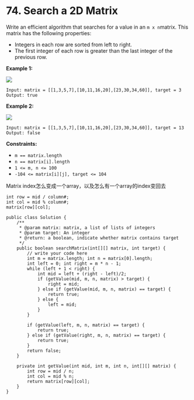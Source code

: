 # 74. Search a 2D Matrix

Write an efficient algorithm that searches for a value in an `m x n`matrix. This matrix has the following properties:

* Integers in each row are sorted from left to right.
* The first integer of each row is greater than the last integer of the previous row.

&#x20;

**Example 1:**

![](https://assets.leetcode.com/uploads/2020/10/05/mat.jpg)

```
Input: matrix = [[1,3,5,7],[10,11,16,20],[23,30,34,60]], target = 3
Output: true
```

**Example 2:**

![](https://assets.leetcode.com/uploads/2020/10/05/mat2.jpg)

```
Input: matrix = [[1,3,5,7],[10,11,16,20],[23,30,34,60]], target = 13
Output: false
```

&#x20;

**Constraints:**

* `m == matrix.length`
* `n == matrix[i].length`
* `1 <= m, n <= 100`
* `-104 <= matrix[i][j], target <= 104`

Matrix index怎么变成一个array，以及怎么有一个array的index变回去

```
int row = mid / column#; 
int col = mid % column#;
matrix[row][col];
```

```
public class Solution {
    /**
     * @param matrix: matrix, a list of lists of integers
     * @param target: An integer
     * @return: a boolean, indicate whether matrix contains target
     */
    public boolean searchMatrix(int[][] matrix, int target) {
        // write your code here
        int m = matrix.length; int n = matrix[0].length;
        int left = 0; int right = m * n - 1;
        while (left + 1 < right) {
            int mid = left + (right - left)/2;
            if (getValue(mid, m, n, matrix) > target) {
                right = mid;
            } else if (getValue(mid, m, n, matrix) == target) {
                return true;
            } else {
                left = mid;
            }
        }

        if (getValue(left, m, n, matrix) == target) {
            return true;
        } else if (getValue(right, m, n, matrix) == target) {
            return true;
        }
        return false;
    }

    private int getValue(int mid, int m, int n, int[][] matrix) {
        int row = mid / n; 
        int col = mid % n;
        return matrix[row][col];
    }
}
```
